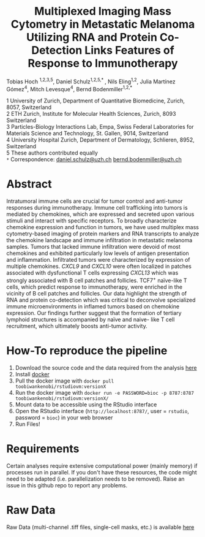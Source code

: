 <center> <h1>Multiplexed Imaging Mass Cytometry in Metastatic Melanoma Utilizing RNA and Protein Co-Detection Links Features of Response to Immunotherapy </h1> </center>
Tobias Hoch <sup>1,2,3,5</sup>, Daniel Schulz<sup>1,2,5,* </sup>, Nils Eling<sup>1,2</sup>, Julia Martínez Gómez<sup>4</sup>, Mitch Levesque<sup>4</sup>, Bernd  Bodenmiller<sup>1,2,* </sup>

1 University of Zurich, Department of Quantitative Biomedicine, Zurich, 8057, Switzerland </br>
2 ETH Zurich, Institute for Molecular Health Sciences, Zurich, 8093 Switzerland </br>
3 Particles-Biology Interactions Lab, Empa, Swiss Federal Laboratories for Materials Science and Technology, St. Gallen, 9014, Switzerland </br>
4 University Hospital Zurich, Department of Dermatology, Schlieren, 8952, Switzerland </br>
5 These authors contributed equally </br>
`*` Correspondence: daniel.schulz@uzh.ch bernd.bodenmiller@uzh.ch

# Abstract
Intratumoral immune cells are crucial for tumor control and anti-tumor responses during immunotherapy. Immune cell trafficking into tumors is mediated by chemokines, which are expressed and secreted upon various stimuli and interact with specific receptors. To broadly characterize chemokine expression and function in tumors, we have used multiplex mass cytometry-based imaging of protein markers and RNA transcripts to analyze the chemokine landscape and immune infiltration in metastatic melanoma samples. Tumors that lacked immune infiltration were devoid of most chemokines and exhibited particularly low levels of antigen presentation and inflammation. Infiltrated tumors were characterized by expression of multiple chemokines. <i>CXCL9</i> and <i>CXCL10</i> were often localized in patches associated with dysfunctional T cells expressing <i>CXCL13</i> which was strongly associated with B cell patches and follicles. TCF7<sup>+</sup> naïve-like T cells, which predict response to immunotherapy, were enriched in the vicinity of B cell patches and follicles. Our data highlight the strength of RNA and protein co-detection which was critical to deconvolve specialized immune microenvironments in inflamed tumors based on chemokine expression. Our findings further suggest that the formation of tertiary lymphoid structures is accompanied by naïve and naive- like T cell recruitment, which ultimately boosts anti-tumor activity.

# How-To reproduce the pipeline
<ol>
  <li>Download the source code and the data required from the analysis <a href=https://doi.org/10.5281/zenodo.5994136>here</a></li>
  <li>Install <a href=https://docs.docker.com/engine/install/ubuntu/>docker</a></li>
  <li>Pull the docker image with <code>docker pull toobiwankenobi/rstudiovm:versionX</code></a></li>
  <li>Run the docker image with <code>docker run -e PASSWORD=bioc -p 8787:8787 toobiwankenobi/rstudiovm:versionX/</code></li>
  <li>Mount data to be accessible using the RStudio interface</a></li>  
  <li>Open the RStudio interface (<code>http://localhost:8787/</code>, user = <code>rstudio</code>, password = <code>bioc</code>) in your web browser</li>
  <li>Run Files!</li>
</ol>

# Requirements
Certain analyses require extensive computational power (mainly memory) if processes run in parallel. If you don't have these resources, the code might need to be adapted (i.e. parallelization needs to be removed). Raise an issue in this github repo to report any problems. 

# Raw Data
Raw Data (multi-channel .tiff files, single-cell masks, etc.) is available <a href=https://doi.org/10.5281/zenodo.6004986>here</a>



